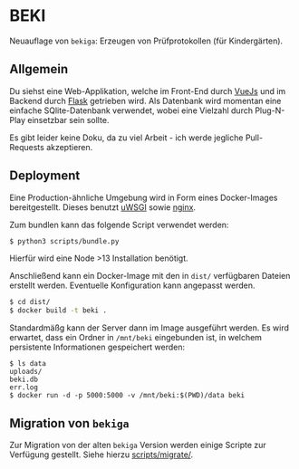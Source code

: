 BEKI
====


Neuauflage von `bekiga`: Erzeugen von Prüfprotokollen (für Kindergärten).


## Allgemein

Du siehst eine Web-Applikation, welche im Front-End durch [VueJs](https://v3.vuejs.org/) und im Backend durch [Flask](https://flask.palletsprojects.com/en/1.1.x/) getrieben wird.
Als Datenbank wird momentan eine einfache SQlite-Datenbank verwendet, wobei eine Vielzahl durch Plug-N-Play einsetzbar sein sollte.

Es gibt leider keine Doku, da zu viel Arbeit - ich werde jegliche Pull-Requests akzeptieren.

## Deployment

Eine Production-ähnliche Umgebung wird in Form eines Docker-Images bereitgestellt.
Dieses benutzt [uWSGI]() sowie [nginx]().

Zum bundlen kann das folgende Script verwendet werden:
```bash
$ python3 scripts/bundle.py
```

Hierfür wird eine Node >13 Installation benötigt.

Anschließend kann ein Docker-Image mit den in `dist/` verfügbaren Dateien erstellt werden.
Eventuelle Konfiguration kann angepasst werden.

```bash
$ cd dist/
$ docker build -t beki .
```

Standardmäßg kann der Server dann im Image ausgeführt werden.
Es wird erwartet, dass ein Ordner in `/mnt/beki` eingebunden ist, in welchem persistente Informationen gespeichert werden:
```
$ ls data
uploads/
beki.db
err.log
$ docker run -d -p 5000:5000 -v /mnt/beki:$(PWD)/data beki
```

## Migration von `bekiga`

Zur Migration von der alten `bekiga` Version werden einige Scripte zur Verfügung gestellt.
Siehe hierzu [scripts/migrate/](scripts/migrate).
